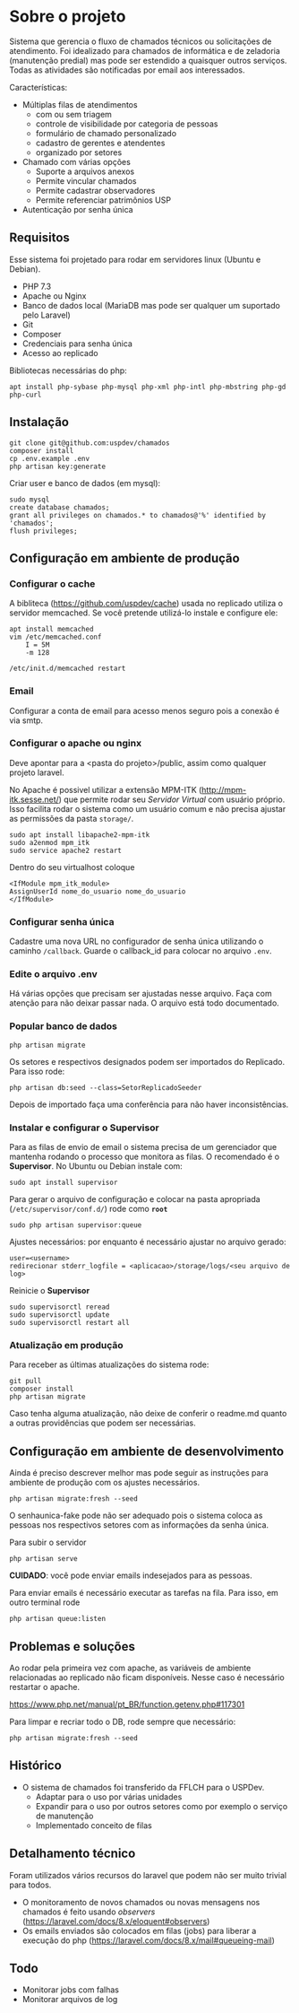 # Sobre o projeto

Sistema que gerencia o fluxo de chamados técnicos ou solicitações de atendimento. Foi idealizado para chamados de informática e de zeladoria (manutenção predial) mas pode ser estendido a quaisquer outros serviços. Todas as atividades são notificadas por email aos interessados.

Características:

-   Múltiplas filas de atendimentos
    -   com ou sem triagem
    -   controle de visibilidade por categoria de pessoas
    -   formulário de chamado personalizado
    -   cadastro de gerentes e atendentes
    -   organizado por setores
-   Chamado com várias opções
    -   Suporte a arquivos anexos
    -   Permite vincular chamados
    -   Permite cadastrar observadores
    -   Permite referenciar patrimônios USP
-   Autenticação por senha única

## Requisitos

Esse sistema foi projetado para rodar em servidores linux (Ubuntu e Debian).

-   PHP 7.3
-   Apache ou Nginx
-   Banco de dados local (MariaDB mas pode ser qualquer um suportado pelo Laravel)
-   Git
-   Composer
-   Credenciais para senha única
-   Acesso ao replicado

Bibliotecas necessárias do php:

    apt install php-sybase php-mysql php-xml php-intl php-mbstring php-gd php-curl

## Instalação

    git clone git@github.com:uspdev/chamados
    composer install
    cp .env.example .env
    php artisan key:generate

Criar user e banco de dados (em mysql):

    sudo mysql
    create database chamados;
    grant all privileges on chamados.* to chamados@'%' identified by 'chamados';
    flush privileges;

## Configuração em ambiente de produção

### Configurar o cache

A bibliteca (https://github.com/uspdev/cache) usada no replicado utiliza o servidor memcached. Se você pretende utilizá-lo instale e configure ele:

    apt install memcached
    vim /etc/memcached.conf
        I = 5M
        -m 128

    /etc/init.d/memcached restart


### Email

Configurar a conta de email para acesso menos seguro pois a conexão é via smtp.

### Configurar o apache ou nginx

Deve apontar para a \<pasta do projeto\>/public, assim como qualquer projeto laravel.

No Apache é possivel utilizar a extensão MPM-ITK (http://mpm-itk.sesse.net/) que permite rodar seu *Servidor Virtual* com usuário próprio. Isso facilita rodar o sistema como um usuário comum e não precisa ajustar as permissões da pasta `storage/`.

    sudo apt install libapache2-mpm-itk
    sudo a2enmod mpm_itk
    sudo service apache2 restart 

Dentro do seu virtualhost coloque

    <IfModule mpm_itk_module>
    AssignUserId nome_do_usuario nome_do_usuario
    </IfModule>

### Configurar senha única

Cadastre uma nova URL no configurador de senha única utilizando o caminho `/callback`. Guarde o callback_id para colocar no arquivo `.env`.

### Edite o arquivo .env

Há várias opções que precisam ser ajustadas nesse arquivo. Faça com atenção para não deixar passar nada. O arquivo está todo documentado.

### Popular banco de dados

    php artisan migrate

Os setores e respectivos designados podem ser importados do Replicado.  Para isso rode:

    php artisan db:seed --class=SetorReplicadoSeeder

Depois de importado faça uma conferência para não haver inconsistências.
### Instalar e configurar o Supervisor

Para as filas de envio de email o sistema precisa de um gerenciador que mantenha rodando o processo que monitora as filas. O recomendado é o **Supervisor**. No Ubuntu ou Debian instale com:

    sudo apt install supervisor

Para gerar o arquivo de configuração e colocar na pasta apropriada (`/etc/supervisor/conf.d/`) rode como **`root`**

    sudo php artisan supervisor:queue

Ajustes necessários: por enquanto é necessário ajustar no arquivo gerado:

    user=<username>
    redirecionar stderr_logfile = <aplicacao>/storage/logs/<seu arquivo de log>

Reinicie o **Supervisor**

    sudo supervisorctl reread
    sudo supervisorctl update
    sudo supervisorctl restart all

### Atualização em produção

Para receber as últimas atualizações do sistema rode:

    git pull
    composer install
    php artisan migrate

Caso tenha alguma atualização, não deixe de conferir o readme.md quanto a outras providências que podem ser necessárias.

## Configuração em ambiente de desenvolvimento

Ainda é preciso descrever melhor mas pode seguir as instruções para ambiente de produção com os ajustes necessários.

    php artisan migrate:fresh --seed

O senhaunica-fake pode não ser adequado pois o sistema coloca as pessoas nos respectivos setores com as informações da senha única.

Para subir o servidor

    php artisan serve

**CUIDADO**: você pode enviar emails indesejados para as pessoas.

Para enviar emails é necessário executar as tarefas na fila.   Para isso, em outro terminal rode

    php artisan queue:listen


## Problemas e soluções

Ao rodar pela primeira vez com apache, as variáveis de ambiente relacionadas ao replicado não ficam disponíveis. Nesse caso é necessário restartar o apache.

https://www.php.net/manual/pt_BR/function.getenv.php#117301

Para limpar e recriar todo o DB, rode sempre que necessário:

    php artisan migrate:fresh --seed

## Histórico

* O sistema de chamados foi transferido da FFLCH para o USPDev.
  * Adaptar para o uso por várias unidades
  * Expandir para o uso por outros setores como por exemplo o serviço de manutenção
  * Implementado conceito de filas

## Detalhamento técnico

Foram utilizados vários recursos do laravel que podem não ser muito trivial para todos.

* O monitoramento de novos chamados ou novas mensagens nos chamados é feito usando *observers* (https://laravel.com/docs/8.x/eloquent#observers)
* Os emails enviados são colocados em filas (jobs) para liberar a execução do php (https://laravel.com/docs/8.x/mail#queueing-mail)

## Todo

* Monitorar jobs com falhas
* Monitorar arquivos de log